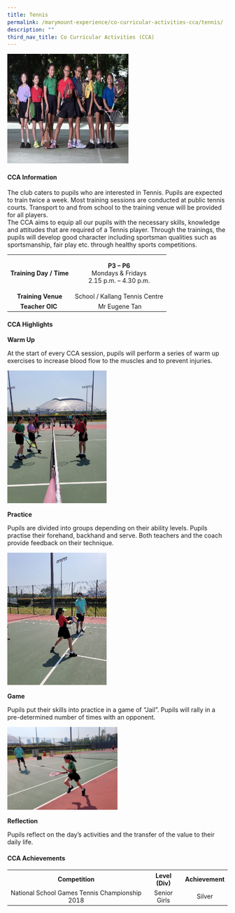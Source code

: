 ```yaml
---
title: Tennis
permalink: /marymount-experience/co-curricular-activities-cca/tennis/
description: ""
third_nav_title: Co Curricular Activities (CCA)
---
```

<img style="width: 55%;" src="/images/ten1.jpg" />
<h4><strong>CCA Information</strong></h4>
<p>The club caters to pupils who are interested in Tennis. Pupils are expected to train twice a week. Most training sessions are conducted at public tennis courts. Transport to and from school to the training venue will be provided for all players.<br />The CCA aims to equip all our pupils with the necessary skills, knowledge and attitudes that are required of a Tennis player. Through the trainings, the pupils will develop good character including sportsman qualities such as sportsmanship, fair play etc. through healthy sports competitions.&nbsp;</p>
<table>
<tbody>
<tr>
<td style="text-align: center;"><strong>Training Day / Time</strong></td>
<td style="text-align: center;">
<p><strong>P3 &ndash; P6<br /></strong>Mondays &amp; Fridays<br />2.15 p.m. &ndash; 4.30 p.m.</p>
</td>
</tr>
<tr>
<td style="text-align: center;"><strong>Training Venue</strong></td>
<td style="text-align: center;">School / Kallang Tennis Centre</td>
</tr>
<tr>
<td style="text-align: center;"><strong>Teacher OIC</strong>&nbsp;</td>
<td style="text-align: center;">&nbsp;Mr Eugene Tan</td>
</tr>
</tbody>
</table>
<h4><strong>CCA Highlights</strong></h4>
<p><strong>Warm Up</strong></p>
<p>At the start of every CCA session, pupils will perform a series of warm up exercises to increase blood flow to the muscles and to prevent injuries.&nbsp;</p>
<img style="width: 45%;" src="/images/ten2.jpg" />
<p><strong>Practice</strong></p>
<p>Pupils are divided into groups depending on their ability levels. Pupils practise their forehand, backhand and serve. Both teachers and the coach provide feedback on their technique.&nbsp;</p>
<img style="width: 45%;" src="/images/ten.jpg" />
<p><strong>Game</strong></p>
<p>Pupils put their skills into practice in a game of &ldquo;Jail&rdquo;. Pupils will rally in a pre-determined number of times with an opponent.</p>
<img style="width: 50%;" src="/images/ten3.jpg" />
<p><strong>Reflection</strong></p>
<p>Pupils reflect on the day&rsquo;s activities and the transfer of the value to their daily life.&nbsp;</p>
<h4><strong>CCA Achievements</strong></h4>
<table>
<tbody>
<tr>
<th style="text-align: center;">Competition</th>
<th style="text-align: center;"><strong>Level (Div)</strong></th>
<th style="text-align: center;"><strong>Achievement</strong></th>
</tr>
<tr>
<td style="text-align: center;">National School Games Tennis Championship 2018</td>
<td style="text-align: center;">Senior Girls</td>
<td style="text-align: center;">Silver</td>
</tr>
</tbody>
</table>